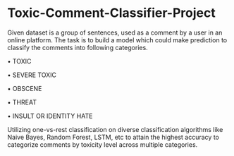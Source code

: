 # Toxic-Comment-Classifier-Project
 Given dataset is a group of sentences, used as a comment by a user in an online 
platform. The task is to build a model which could make prediction to classify the 
comments into following  categories.

 • TOXIC
 
 • SEVERE TOXIC
 
 • OBSCENE
 
 • THREAT
 
 • INSULT OR IDENTITY HATE

 Utilizing one-vs-rest classification on diverse classification algorithms like Naive Bayes, Random Forest, LSTM, etc to attain the highest accuracy to categorize comments by toxicity level across multiple categories. 
